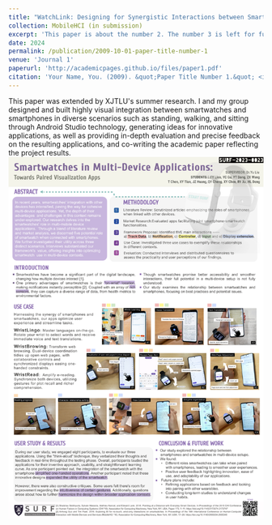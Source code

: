 ```yaml
---
title: "WatchLink: Designing for Synergistic Interactions between Smartwatches and Smartphones"
collection: MobileHCI (in submission)
excerpt: 'This paper is about the number 2. The number 3 is left for future work.'
date: 2024
permalink: /publication/2009-10-01-paper-title-number-1
venue: 'Journal 1'
paperurl: 'http://academicpages.github.io/files/paper1.pdf'
citation: 'Your Name, You. (2009). &quot;Paper Title Number 1.&quot; <i>Journal 1</i>. 1(1).'
---
```


This paper was extended by XJTLU's summer research.
I and my group designed and built highly visual integration between smartwatches and smartphones in diverse scenarios such as standing, walking, and sitting through Android Studio technology, generating ideas for innovative applications, as well as providing in-depth evaluation and precise feedback on the resulting applications, and co-writing the academic paper reflecting the project results. 
![Your Avatar](SURF-2023-0023-Poster.png)
